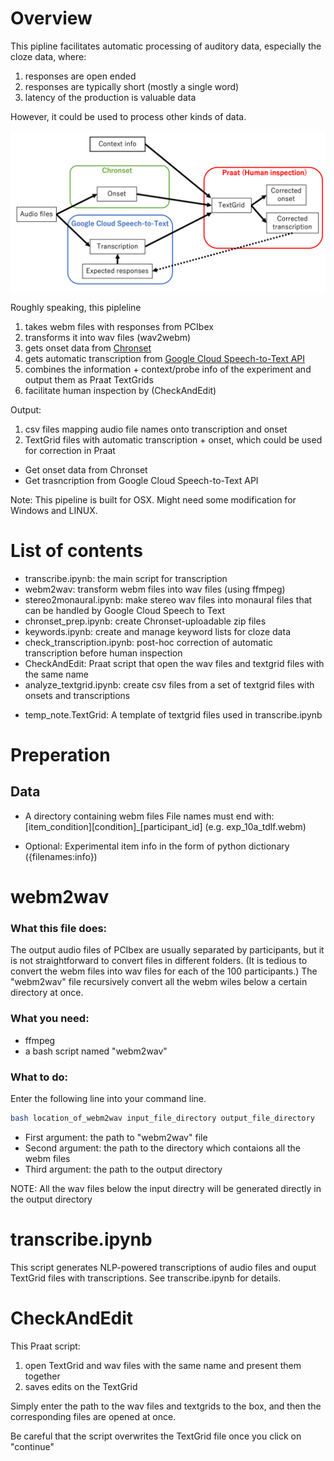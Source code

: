 # Overview

This pipline facilitates automatic processing of auditory data, especially the cloze data, where:

1. responses are open ended
2. responses are typically short (mostly a single word)
3. latency of the production is valuable data

However, it could be used to process other kinds of data.

![overview](./overview.png)

Roughly speaking, this pipleline 

1. takes webm files with responses from PCIbex 
2. transforms it into wav files (wav2webm)
3. gets onset data from [Chronset](https://www.bcbl.eu/databases/chronset/)
4. gets automatic transcription from [Google Cloud Speech-to-Text API](https://cloud.google.com/speech-to-text)
5. combines the information + context/probe info of the experiment and output them as Praat TextGrids
6. facilitate human inspection by (CheckAndEdit)



Output: 

1. csv files mapping audio file names onto transcription and onset
2. TextGrid files with automatic transcription + onset, which could be used for correction in Praat



- Get onset data from Chronset
- Get trasncription from Google Cloud Speech-to-Text API





Note: This pipeline is built for OSX. Might need some modification for Windows and LINUX.



# List of contents

- transcribe.ipynb: the main script for transcription
- webm2wav: transform webm files into wav files (using ffmpeg)
- stereo2monaural.ipynb: make stereo wav files into monaural files that can be handled by Google Cloud Speech to Text
- chronset_prep.ipynb: create Chronset-uploadable zip files
- keywords.ipynb: create and manage keyword lists for cloze data
- check_transcription.ipynb: post-hoc correction of automatic transcription before human inspection
- CheckAndEdit: Praat script that open the wav files and textgrid files with the same name
- analyze_textgrid.ipynb: create csv files from a set of textgrid files with onsets and transcriptions



* temp_note.TextGrid: A template of textgrid files used in transcribe.ipynb

# Preperation

## Data

- A directory containing webm files
  File names must end with: \[item_condition\]\[condition\]_\[participant_id\] (e.g. exp_10a_tdlf.webm)

* Optional: Experimental item info in the form of python dictionary ({filenames:info})



# webm2wav

### What this file does:

The output audio files of PCIbex are usually separated by participants, but it is not straightforward to convert files in different folders. (It is tedious to convert the webm files into wav files for each of the 100 participants.) The "webm2wav" file recursively convert all the webm wiles below a certain directory at once.



### What you need:

- ffmpeg
- a bash script named "webm2wav"



### What to do:

Enter the following line into your command line.

```bash
bash location_of_webm2wav input_file_directory output_file_directory
```

- First argument:  the path to "webm2wav" file
- Second argument: the path to the directory which contaions all the webm files
- Third argument: the path to the output directory

NOTE: All the wav files below the input directry will be generated directly in the output directory



# transcribe.ipynb

This script generates NLP-powered transcriptions of audio files and ouput TextGrid files with transcriptions. See transcribe.ipynb for details.



# CheckAndEdit

This Praat script:

1. open TextGrid and wav files with the same name and present them together
2. saves edits on the TextGrid



Simply enter the path to the wav files and textgrids to the box, and then the corresponding files are opened at once.

Be careful that the script overwrites the TextGrid file once you click on "continue"









